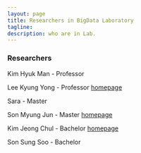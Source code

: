 ```yaml
---
layout: page
title: Researchers in BigData Laboratory
tagline:  
description: who are in Lab.
---
```

### Researchers

Kim Hyuk Man   - Professor  

Lee Kyung Yong - Professor  [homepage](https://leeky.me)

Sara           -  Master

Son Myung Jun   - Master  [homepage](http://mjson.tistory.com/)

Kim Jeong Chul  - Bachelor [homepage](http://jeongchul.tistory.com/)

Son Sung Soo    - Bachelor
